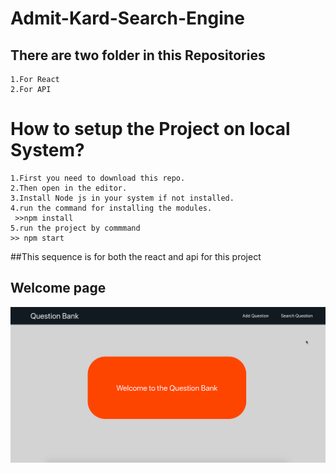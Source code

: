 # Admit-Kard-Search-Engine
## There are two folder in this Repositories
    1.For React 
    2.For API


# How to setup the Project on local System?
    1.First you need to download this repo.
    2.Then open in the editor.
    3.Install Node js in your system if not installed.
    4.run the command for installing the modules.
     >>npm install
    5.run the project by commmand
    >> npm start
   ##This sequence is for both the react and api for this project
 

## Welcome page 
![WelCome Page](./Search-Engine-React/src/static/images/welcome.png)

   
   
